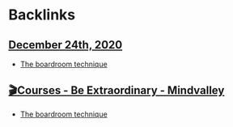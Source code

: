 
# Backlinks
## [December 24th, 2020](<December 24th, 2020.md>)
- [The boardroom technique](<The boardroom technique.md>)

## [🎬Courses - Be Extraordinary - Mindvalley](<🎬Courses - Be Extraordinary - Mindvalley.md>)
- [The boardroom technique](<The boardroom technique.md>)

